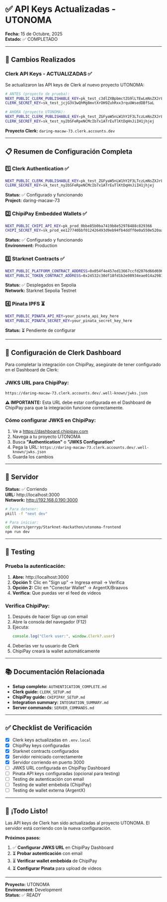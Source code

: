 # ✅ API Keys Actualizadas - UTONOMA

**Fecha:** 15 de Octubre, 2025  
**Estado:** ✅ COMPLETADO

---

## 🔄 Cambios Realizados

### Clerk API Keys - ACTUALIZADAS ✅

Se actualizaron las API keys de Clerk al nuevo proyecto UTONOMA:

```bash
# ANTES (proyecto de prueba):
NEXT_PUBLIC_CLERK_PUBLISHABLE_KEY=pk_test_c3dlZXBpbmctZG9lLTEwLmNsZXJrLmFjY291bnRzLmRldiQ
CLERK_SECRET_KEY=sk_test_jcjG3V3wQhMg8mxtXrOH9ZuhRxx3rquUWsedDBfSaL

# AHORA (proyecto UTONOMA):
NEXT_PUBLIC_CLERK_PUBLISHABLE_KEY=pk_test_ZGFyaW5nLW1hY2F3LTczLmNsZXJrLmFjY291bnRzLmRldiQ
CLERK_SECRET_KEY=sk_test_ny2bSFeRpeNCMcIb7x1ATrEuTlKtDqHnJiIH1jhjej
```

**Proyecto Clerk:** `daring-macaw-73.clerk.accounts.dev`

---

## 📋 Resumen de Configuración Completa

### 1️⃣ Clerk Authentication ✅
```bash
NEXT_PUBLIC_CLERK_PUBLISHABLE_KEY=pk_test_ZGFyaW5nLW1hY2F3LTczLmNsZXJrLmFjY291bnRzLmRldiQ
CLERK_SECRET_KEY=sk_test_ny2bSFeRpeNCMcIb7x1ATrEuTlKtDqHnJiIH1jhjej
```
**Status:** ✅ Configurado y funcionando  
**Project:** daring-macaw-73

### 2️⃣ ChipiPay Embedded Wallets ✅
```bash
NEXT_PUBLIC_CHIPI_API_KEY=pk_prod_0bbe85b0ba7419b8e52978488c829366
CHIPI_SECRET_KEY=sk_prod_ee127740bbf012426493d9eb94fb4ddff0e0a550e520aa0bf0e1f70fa31261b
```
**Status:** ✅ Configurado y funcionando  
**Environment:** Production

### 3️⃣ Starknet Contracts ✅
```bash
NEXT_PUBLIC_PLATFORM_CONTRACT_ADDRESS=0x054f4e457ed13667ccfd2076d66d696e410690fe2bd5378a660991389e0b729a
NEXT_PUBLIC_TOKEN_CONTRACT_ADDRESS=0x24532c30df18fd1b2e08934eae014a2981a1704e27bd4f94d1e27ae3b4fb853
```
**Status:** ✅ Desplegados en Sepolia  
**Network:** Starknet Sepolia Testnet

### 4️⃣ Pinata IPFS ⏳
```bash
NEXT_PUBLIC_PINATA_API_KEY=your_pinata_api_key_here
NEXT_PUBLIC_PINATA_SECRET_KEY=your_pinata_secret_key_here
```
**Status:** ⏳ Pendiente de configurar

---

## 🎯 Configuración de Clerk Dashboard

Para completar la integración con ChipiPay, asegúrate de tener configurado en el Dashboard de Clerk:

### JWKS URL para ChipiPay:
```
https://daring-macaw-73.clerk.accounts.dev/.well-known/jwks.json
```

**⚠️ IMPORTANTE:** Esta URL debe estar configurada en el Dashboard de ChipiPay para que la integración funcione correctamente.

### Cómo configurar JWKS en ChipiPay:

1. Ve a https://dashboard.chipipay.com
2. Navega a tu proyecto UTONOMA
3. Busca **"Authentication"** o **"JWKS Configuration"**
4. Pega la URL: `https://daring-macaw-73.clerk.accounts.dev/.well-known/jwks.json`
5. Guarda los cambios

---

## 🚀 Servidor

**Status:** ✅ Corriendo  
**URL:** http://localhost:3000  
**Network:** http://192.168.0.190:3000

```bash
# Para detener:
pkill -f "next dev"

# Para iniciar:
cd /Users/gerryp/Starknet-Hackathon/utonoma-frontend
npm run dev
```

---

## 🧪 Testing

### Prueba la autenticación:

1. **Abre:** http://localhost:3000
2. **Opción 1:** Clic en "Sign up" → Ingresa email → Verifica
3. **Opción 2:** Clic en "Conectar Wallet" → ArgentX/Braavos
4. **Verifica:** Que puedas ver el feed de videos

### Verifica ChipiPay:

1. Después de hacer Sign up con email
2. Abre la consola del navegador (F12)
3. Ejecuta:
   ```javascript
   console.log("Clerk user:", window.Clerk?.user)
   ```
4. Deberías ver tu usuario de Clerk
5. ChipiPay creará la wallet automáticamente

---

## 📚 Documentación Relacionada

- **Setup completo:** `AUTHENTICATION_COMPLETE.md`
- **Clerk guide:** `CLERK_SETUP.md`
- **ChipiPay guide:** `CHIPIPAY_SETUP.md`
- **Integration summary:** `INTEGRATION_SUMMARY.md`
- **Server commands:** `SERVER_COMMANDS.md`

---

## ✅ Checklist de Verificación

- [x] Clerk keys actualizadas en `.env.local`
- [x] ChipiPay keys configuradas
- [x] Starknet contracts configurados
- [x] Servidor reiniciado correctamente
- [x] Servidor corriendo en puerto 3000
- [ ] JWKS URL configurada en ChipiPay Dashboard
- [ ] Pinata API keys configuradas (opcional para testing)
- [ ] Testing de autenticación con email
- [ ] Testing de wallet embebida (ChipiPay)
- [ ] Testing de wallet externa (ArgentX)

---

## 🎉 ¡Todo Listo!

Las API keys de Clerk han sido actualizadas al proyecto UTONOMA. El servidor está corriendo con la nueva configuración.

**Próximos pasos:**

1. ✅ **Configurar JWKS URL** en ChipiPay Dashboard
2. ⏳ **Probar autenticación** con email
3. ⏳ **Verificar wallet embebida** de ChipiPay
4. ⏳ **Configurar Pinata** para upload de videos

---

**Proyecto:** UTONOMA  
**Environment:** Development  
**Status:** ✅ READY

